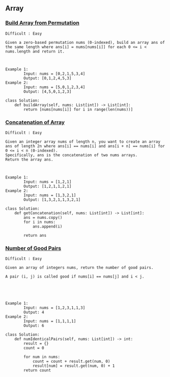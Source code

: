 ## Array


### [Build Array from Permutation](https://leetcode.com/problems/build-array-from-permutation/description/)
    Difficult : Easy

    Given a zero-based permutation nums (0-indexed), build an array ans of the same length where ans[i] = nums[nums[i]] for each 0 <= i < nums.length and return it.



    Example 1: 
            Input: nums = [0,2,1,5,3,4]
            Output: [0,1,2,4,5,3]
    Example 2: 
            Input: nums = [5,0,1,2,3,4]
            Output: [4,5,0,1,2,3]
    
    class Solution:
        def buildArray(self, nums: List[int]) -> List[int]:
            return [nums[nums[i]] for i in range(len(nums))]

### [Concatenation of Array](https://leetcode.com/problems/concatenation-of-array/description/)
    Difficult : Easy

    Given an integer array nums of length n, you want to create an array ans of length 2n where ans[i] == nums[i] and ans[i + n] == nums[i] for 0 <= i < n (0-indexed).
    Specifically, ans is the concatenation of two nums arrays.
    Return the array ans.



    Example 1: 
            Input: nums = [1,2,1]
            Output: [1,2,1,1,2,1]
    Example 2: 
            Input: nums = [1,3,2,1]
            Output: [1,3,2,1,1,3,2,1]
    
    class Solution:
        def getConcatenation(self, nums: List[int]) -> List[int]:
            ans = nums.copy()
            for i in nums:
                ans.append(i)
                
            return ans

### [Number of Good Pairs](https://leetcode.com/problems/number-of-good-pairs/description/)
    Difficult : Easy

    Given an array of integers nums, return the number of good pairs.

    A pair (i, j) is called good if nums[i] == nums[j] and i < j.





    Example 1: 
            Input: nums = [1,2,3,1,1,3]
            Output: 4
    Example 2: 
            Input: nums = [1,1,1,1]
            Output: 6
    
    class Solution:
        def numIdenticalPairs(self, nums: List[int]) -> int:
            result = {}
            count = 0

            for num in nums:
                count = count + result.get(num, 0)
                result[num] = result.get(num, 0) + 1
            return count